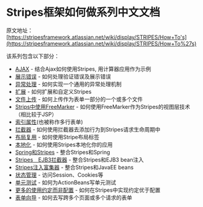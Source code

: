 # Stripes框架如何做系列中文文档

原文地址：[https://stripesframework.atlassian.net/wiki/display/STRIPES/How+To's](https://stripesframework.atlassian.net/wiki/display/STRIPES/How+To%27s)


该系列包含以下部分：

+ [AJAX](2016-07-08-stripes-how-to-ajax.md) - 结合Ajax如何使用Stripes, 用计算器应用作为示例
+ [展示错误](2016-07-09-stripes-how-to-display-errors.md) - 如何处理验证错误及展示错误
+ [异常处理](2016-07-10-stripes-how-to-exception_handling.md) - 如何实现一个通用的异常处理机制
+ [扩展](extensions.md) - 如何扩展和自定义Stripes
+ [文件上传](file_uploads.md) - 如何上传作为表单一部分的一个或多个文件
+ [Strips中使用FreeMarker](freemarker_with_stripes.md) - 如何使用FreeMarker作为Stripes的视图层技术（相比较于JSP）
+ [索引属性](indexed_properties.md)(也被称作多行表单)
+ [拦截器](intercept_execution.md) - 如何使用拦截器去添加行为到Stripes请求生命周期中
+ [布局复用](layout_reuse.md) - 如何使用Stripe布局标签
+ [本地化](localization.md) - 如何使用Stripes本地化你的应用
+ [Spring和Stripes](spring_with_stripes.md) - 整合Stripes和Spring
+ [Stripes　EJB3拦截器](stripes_ejb3_interceptor.md) - 整合Stripes和EJB3 bean注入
+ [Stripes注入富集器](stripes_injection_enricher.md) - 整合Stripes和JavaEE beans
+ [状态管理](state_management.md) - 访问Session、Cookies等
+ [单元测试](unit_testing.md) - 如何为ActionBeans写单元测试
+ [更多的使用约定而非配置](use_default_more.md) - 如何在Stripes中实现约定优于配置
+ [表单向导](wizard_forms.md) - 如何去写跨多个页面或多个请求的表单

